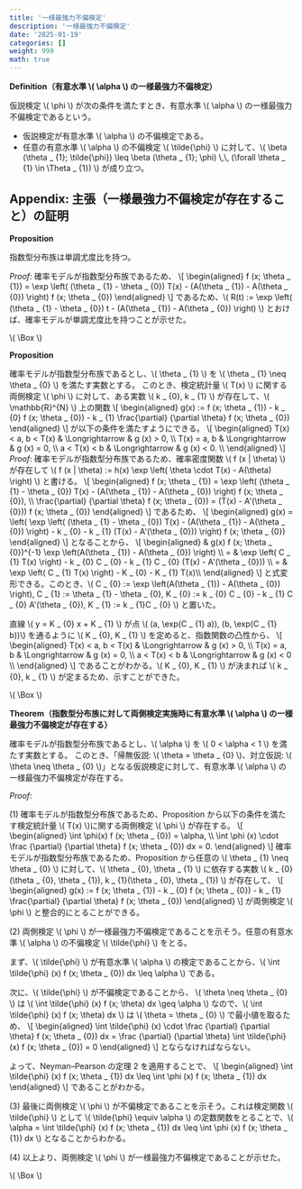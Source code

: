 ```yaml
---
title: '一様最強力不偏検定'
description: '一様最強力不偏検定'
date: '2025-01-19'
categories: []
weight: 999
math: true
---
```






**Definition（有意水準 \\( \alpha \\) の一様最強力不偏検定）**

仮説検定 \\( \phi \\) が次の条件を満たすとき、有意水準 \\( \alpha \\) の一様最強力不偏検定であるという。

- 仮説検定が有意水準 \\( \alpha \\) の不偏検定である。
- 任意の有意水準 \\( \alpha \\) の不偏検定 \\( \tilde{\phi} \\) に対して、\\( \beta (\theta _ {1}; \tilde{\phi}) \leq \beta (\theta _ {1}; \phi) \\,\\, (\forall \theta _ {1} \in \Theta _ {1}) \\) が成り立つ。



## Appendix: 主張（一様最強力不偏検定が存在すること）の証明



**Proposition**

指数型分布族は単調尤度比を持つ。

*Proof*: 確率モデルが指数型分布族であるため、
\\[ \\begin{aligned}  f (x; \\theta _ {1}) = \\exp \\left( (\\theta _ {1} - \\theta _ {0}) T(x) - (A(\\theta _ {1}) - A(\\theta _ {0}) \\right) f (x; \\theta _ {0})  \\end{aligned} \\]
であるため、\\( R(t) := \exp \left( (\theta _ {1} - \theta _ {0}) t - (A(\theta _ {1}) - A(\theta _ {0}) \right) \\) とおけば、確率モデルが単調尤度比を持つことが示せた。

\\( \Box \\)



**Proposition**

確率モデルが指数型分布族であるとし、\\( \theta _ {1} \\) を \\( \theta _ {1} \neq \theta _ {0} \\) を満たす実数とする。
このとき、検定統計量 \\( T(x) \\) に関する両側検定 \\( \phi \\) に対して、ある実数 \\( k _ {0}\, k _ {1} \\) が存在して、\\( \mathbb{R}^{N} \\) 上の関数
\\[ \\begin{aligned}  g(x) := f (x; \\theta _ {1}) - k _ {0} f (x; \\theta _ {0}) - k _ {1} \\frac{\\partial} {\\partial \\theta} f (x; \\theta _ {0})  \\end{aligned} \\]
が以下の条件を満たすようにできる。
\\[ \\begin{aligned}  T(x) < a\, b < T(x) & \\Longrightarrow & g (x) > 0\, \\\\ T(x) = a\, b & \\Longrightarrow & g (x) = 0\, \\\\ a < T(x) < b & \\Longrightarrow & g (x) < 0. \\\\  \\end{aligned} \\]
*Proof*: 確率モデルが指数型分布族であるため、確率密度関数 \\( f (x | \theta) \\) が存在して \\( f (x | \theta) := h(x) \exp \left( \theta \cdot T(x) - A(\theta) \right) \\) と書ける。
\\[ \\begin{aligned}  f (x; \\theta _ {1}) = \\exp \\left( (\\theta _ {1} - \\theta _ {0}) T(x) - (A(\\theta _ {1}) - A(\\theta _ {0}) \\right) f (x; \\theta _ {0})\, \\\\ \\frac{\\partial} {\\partial \\theta} f (x; \\theta _ {0}) = (T(x) - A'(\\theta _ {0})) f (x; \\theta _ {0})  \\end{aligned} \\]
であるため、
\\[ \\begin{aligned}  g(x) = \\left( \\exp \\left( (\\theta _ {1} - \\theta _ {0}) T(x) - (A(\\theta _ {1}) - A(\\theta _ {0}) \\right) - k _ {0} - k _ {1} (T(x) - A'(\\theta _ {0})) \\right) f (x; \\theta _ {0})  \\end{aligned} \\]
となることから、
\\[ \\begin{aligned} & g(x) f (x; \\theta _ {0})^{-1} \\exp \\left(A(\\theta _ {1}) - A(\\theta _ {0}) \\right) \\\\ = & \\exp \\left( C _ {1} T(x) \\right) - k _ {0} C _ {0} - k _ {1} C _ {0} (T(x) - A'(\\theta _ {0})) \\\\ = & \\exp \\left( C _ {1} T(x) \\right) - K _ {0} - K _ {1} T(x)\\\\ \\end{aligned} \\]
と式変形できる。このとき、\\( C _ {0} := \exp \left(A(\theta _ {1}) - A(\theta _ {0}) \right)\, C _ {1} := \theta _ {1} - \theta _ {0}\, K _ {0} := k _ {0} C _ {0} - k _ {1} C _ {0} A'(\theta _ {0})\, K _ {1} := k _ {1}C _ {0} \\) と置いた。

直線 \\( y = K _ {0} x + K _ {1} \\) が点 \\( (a\, \exp(C _ {1} a))\, (b\, \exp(C _ {1} b))\\) を通るように \\( K _ {0}\, K _ {1} \\) を定めると、指数関数の凸性から、 
\\[ \\begin{aligned}  T(x) < a\, b < T(x) & \\Longrightarrow & g (x) > 0\, \\\\ T(x) = a\, b & \\Longrightarrow & g (x) = 0\, \\\\ a < T(x) < b & \\Longrightarrow & g (x) < 0 \\\\  \\end{aligned} \\]
であることがわかる。\\( K _ {0}\, K _ {1} \\) が決まれば \\( k _ {0}\, k _ {1} \\) が定まるため、示すことができた。

\\( \Box \\)



**Theorem（指数型分布族に対して両側検定実施時に有意水準 \\( \alpha \\) の一様最強力不偏検定が存在する）**

確率モデルが指数型分布族であるとし、\\( \alpha \\) を \\( 0 < \alpha < 1 \\) を満たす実数とする。
このとき、「帰無仮説:  \\( \theta = \theta _ {0} \\)、対立仮説: \\( \theta \neq \theta _ {0} \\)」となる仮説検定に対して、有意水準 \\( \alpha \\) の一様最強力不偏検定が存在する。

*Proof*: 

(1) 確率モデルが指数型分布族であるため、Proposition から以下の条件を満たす検定統計量 \\( T(x) \\)に関する両側検定 \\( \phi \\) が存在する。
\\[ \\begin{aligned}  \\int \\phi(x) f (x; \\theta _ {0}) = \\alpha\, \\\\ \\int \\phi (x) \\cdot \\frac {\\partial} {\\partial \\theta} f (x; \\theta _ {0}) dx = 0.  \\end{aligned} \\]
確率モデルが指数型分布族であるため、Proposition から任意の \\( \theta _ {1} \neq \theta _ {0} \\) に対して、\\( \theta _ {0}\, \theta _ {1} \\) に依存する実数 \\( k _ {0}(\theta _ {0}\, \theta _ {1})\, k _ {1}(\theta _ {0}\, \theta _ {1}) \\) が存在して、
\\[ \\begin{aligned}  g(x) := f (x; \\theta _ {1}) - k _ {0} f (x; \\theta _ {0}) - k _ {1} \\frac{\\partial} {\\partial \\theta} f (x; \\theta _ {0})  \\end{aligned} \\]
が両側検定 \\( \phi \\) と整合的にとることができる。

(2) 両側検定 \\( \phi \\) が一様最強力不偏検定であることを示そう。任意の有意水準 \\( \alpha \\) の不偏検定 \\( \tilde{\phi} \\) をとる。

まず、\\( \tilde{\phi} \\) が有意水準 \\( \alpha \\) の検定であることから、\\( \int \tilde{\phi} (x) f (x; \theta _ {0}) dx \leq \alpha \\) である。

次に、\\( \tilde{\phi} \\) が不偏検定であることから、 \\( \theta \neq \theta _ {0} \\) は \\( \int \tilde{\phi} (x) f (x; \theta) dx \geq \alpha \\) なので、\\( \int \tilde{\phi} (x) f (x; \theta) dx \\) は \\( \theta = \theta _ {0} \\) で最小値を取るため、
\\[ \\begin{aligned}  \\int \\tilde{\\phi} (x) \\cdot \\frac {\\partial} {\\partial \\theta} f (x; \\theta _ {0}) dx = \\frac {\\partial} {\\partial \\theta} \\int \\tilde{\\phi} (x) f (x; \\theta _ {0}) = 0  \\end{aligned} \\]
とならなければならない。

よって、Neyman–Pearson の定理 2 を適用することで、
\\[ \\begin{aligned}  \\int \\tilde{\\phi} (x) f (x; \\theta _ {1}) dx \\leq \\int \\phi (x) f (x; \\theta _ {1}) dx  \\end{aligned} \\]
であることがわかる。

(3) 最後に両側検定 \\( \phi \\) が不偏検定であることを示そう。これは検定関数 \\( \tilde{\phi} \\) として \\( \tilde{\phi} \equiv \alpha \\) の定数関数をとることで、\\( \alpha = \int \tilde{\phi} (x) f (x; \theta _ {1}) dx \leq \int \phi (x) f (x; \theta _ {1}) dx \\) となることからわかる。

(4) 以上より、両側検定 \\( \phi \\) が一様最強力不偏検定であることが示せた。

\\( \Box \\)



